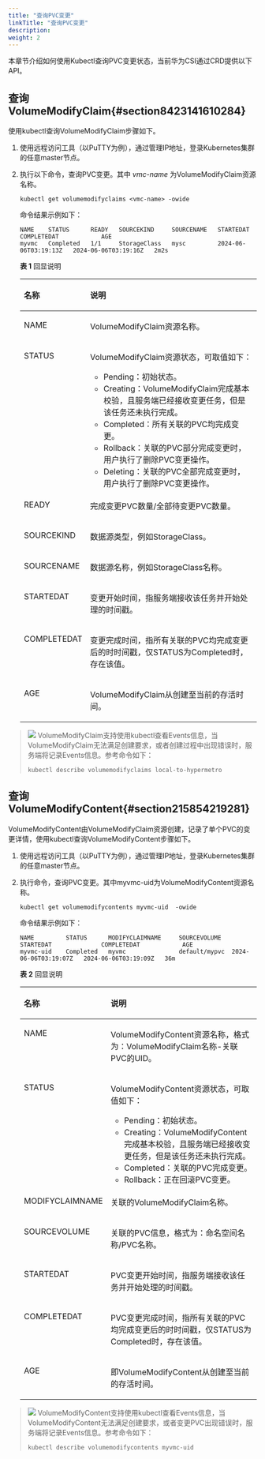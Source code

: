 ```yaml
---
title: "查询PVC变更"
linkTitle: "查询PVC变更"
description: 
weight: 2
---
```


本章节介绍如何使用Kubectl查询PVC变更状态，当前华为CSI通过CRD提供以下API。

## 查询VolumeModifyClaim{#section8423141610284}

使用kubectl查询VolumeModifyClaim步骤如下。

1.  使用远程访问工具（以PuTTY为例），通过管理IP地址，登录Kubernetes集群的任意master节点。
2.  执行以下命令，查询PVC变更。其中 _vmc-name_ 为VolumeModifyClaim资源名称。

    ```
    kubectl get volumemodifyclaims <vmc-name> -owide
    ```

    命令结果示例如下：

    ```
    NAME    STATUS      READY   SOURCEKIND     SOURCENAME   STARTEDAT              COMPLETEDAT            AGE
    myvmc   Completed   1/1     StorageClass   mysc         2024-06-06T03:19:13Z   2024-06-06T03:19:16Z   2m2s
    ```

    **表 1**  回显说明

    <a name="table15212002358"></a>
    <table><thead align="left"><tr id="row1212190113511"><th class="cellrowborder" valign="top" width="17.740000000000002%" id="mcps1.2.3.1.1"><p id="p62126013351"><a name="p62126013351"></a><a name="p62126013351"></a>名称</p>
    </th>
    <th class="cellrowborder" valign="top" width="82.26%" id="mcps1.2.3.1.2"><p id="p521215083520"><a name="p521215083520"></a><a name="p521215083520"></a>说明</p>
    </th>
    </tr>
    </thead>
    <tbody><tr id="row182122006353"><td class="cellrowborder" valign="top" width="17.740000000000002%" headers="mcps1.2.3.1.1 "><p id="p1321219018350"><a name="p1321219018350"></a><a name="p1321219018350"></a>NAME</p>
    </td>
    <td class="cellrowborder" valign="top" width="82.26%" headers="mcps1.2.3.1.2 "><p id="p172121408352"><a name="p172121408352"></a><a name="p172121408352"></a>VolumeModifyClaim资源名称。</p>
    </td>
    </tr>
    <tr id="row621260203510"><td class="cellrowborder" valign="top" width="17.740000000000002%" headers="mcps1.2.3.1.1 "><p id="p102121105357"><a name="p102121105357"></a><a name="p102121105357"></a>STATUS</p>
    </td>
    <td class="cellrowborder" valign="top" width="82.26%" headers="mcps1.2.3.1.2 "><p id="p1121211063514"><a name="p1121211063514"></a><a name="p1121211063514"></a>VolumeModifyClaim资源状态，可取值如下：</p>
    <a name="ul1132773514478"></a><a name="ul1132773514478"></a><ul id="ul1132773514478"><li>Pending：初始状态。</li><li>Creating：VolumeModifyClaim完成基本校验，且服务端已经接收变更任务，但是该任务还未执行完成。</li><li>Completed：所有关联的PVC均完成变更。</li><li>Rollback：关联的PVC部分完成变更时，用户执行了删除PVC变更操作。</li><li>Deleting：关联的PVC全部完成变更时，用户执行了删除PVC变更操作。</li></ul>
    </td>
    </tr>
    <tr id="row2212101353"><td class="cellrowborder" valign="top" width="17.740000000000002%" headers="mcps1.2.3.1.1 "><p id="p8212409353"><a name="p8212409353"></a><a name="p8212409353"></a>READY</p>
    </td>
    <td class="cellrowborder" valign="top" width="82.26%" headers="mcps1.2.3.1.2 "><p id="p1221220193511"><a name="p1221220193511"></a><a name="p1221220193511"></a>完成变更PVC数量/全部待变更PVC数量。</p>
    </td>
    </tr>
    <tr id="row1421300183510"><td class="cellrowborder" valign="top" width="17.740000000000002%" headers="mcps1.2.3.1.1 "><p id="p16213190103516"><a name="p16213190103516"></a><a name="p16213190103516"></a>SOURCEKIND</p>
    </td>
    <td class="cellrowborder" valign="top" width="82.26%" headers="mcps1.2.3.1.2 "><p id="p52136013518"><a name="p52136013518"></a><a name="p52136013518"></a>数据源类型，例如StorageClass。</p>
    </td>
    </tr>
    <tr id="row20585173813548"><td class="cellrowborder" valign="top" width="17.740000000000002%" headers="mcps1.2.3.1.1 "><p id="p65857385540"><a name="p65857385540"></a><a name="p65857385540"></a>SOURCENAME</p>
    </td>
    <td class="cellrowborder" valign="top" width="82.26%" headers="mcps1.2.3.1.2 "><p id="p11585123815543"><a name="p11585123815543"></a><a name="p11585123815543"></a>数据源名称，例如StorageClass名称。</p>
    </td>
    </tr>
    <tr id="row5936134120543"><td class="cellrowborder" valign="top" width="17.740000000000002%" headers="mcps1.2.3.1.1 "><p id="p4936941165417"><a name="p4936941165417"></a><a name="p4936941165417"></a>STARTEDAT</p>
    </td>
    <td class="cellrowborder" valign="top" width="82.26%" headers="mcps1.2.3.1.2 "><p id="p1493624120545"><a name="p1493624120545"></a><a name="p1493624120545"></a>变更开始时间，指服务端接收该任务并开始处理的时间戳。</p>
    </td>
    </tr>
    <tr id="row1410514475419"><td class="cellrowborder" valign="top" width="17.740000000000002%" headers="mcps1.2.3.1.1 "><p id="p9106944135414"><a name="p9106944135414"></a><a name="p9106944135414"></a>COMPLETEDAT</p>
    </td>
    <td class="cellrowborder" valign="top" width="82.26%" headers="mcps1.2.3.1.2 "><p id="p910664414546"><a name="p910664414546"></a><a name="p910664414546"></a>变更完成时间，指所有关联的PVC均完成变更后的时时间戳，仅STATUS为Completed时，存在该值。</p>
    </td>
    </tr>
    <tr id="row203380055616"><td class="cellrowborder" valign="top" width="17.740000000000002%" headers="mcps1.2.3.1.1 "><p id="p8797114560"><a name="p8797114560"></a><a name="p8797114560"></a>AGE</p>
    </td>
    <td class="cellrowborder" valign="top" width="82.26%" headers="mcps1.2.3.1.2 "><p id="p1033919020567"><a name="p1033919020567"></a><a name="p1033919020567"></a>VolumeModifyClaim从创建至当前的存活时间。</p>
    </td>
    </tr>
    </tbody>
    </table>

>![](/css-docs/public_sys-resources/zh/icon-note.gif) 
>VolumeModifyClaim支持使用kubectl查看Events信息，当VolumeModifyClaim无法满足创建要求，或者创建过程中出现错误时，服务端将记录Events信息。参考命令如下：
>```
>kubectl describe volumemodifyclaims local-to-hypermetro 
>```

## 查询VolumeModifyContent{#section215854219281}

VolumeModifyContent由VolumeModifyClaim资源创建，记录了单个PVC的变更详情，使用kubectl查询VolumeModifyContent步骤如下。

1.  使用远程访问工具（以PuTTY为例），通过管理IP地址，登录Kubernetes集群的任意master节点。
2.  执行命令，查询PVC变更。其中myvmc-uid为VolumeModifyContent资源名称。

    ```
    kubectl get volumemodifycontents myvmc-uid  -owide
    ```

    命令结果示例如下：

    ```
    NAME         STATUS      MODIFYCLAIMNAME     SOURCEVOLUME   STARTEDAT              COMPLETEDAT            AGE
    myvmc-uid    Completed   myvmc               default/mypvc  2024-06-06T03:19:07Z   2024-06-06T03:19:09Z   36m
    ```

    **表 2**  回显说明

    <a name="table410118315599"></a>
    <table><thead align="left"><tr id="row2010116313592"><th class="cellrowborder" valign="top" width="17.740000000000002%" id="mcps1.2.3.1.1"><p id="p8102153145912"><a name="p8102153145912"></a><a name="p8102153145912"></a>名称</p>
    </th>
    <th class="cellrowborder" valign="top" width="82.26%" id="mcps1.2.3.1.2"><p id="p111026317599"><a name="p111026317599"></a><a name="p111026317599"></a>说明</p>
    </th>
    </tr>
    </thead>
    <tbody><tr id="row4102203155914"><td class="cellrowborder" valign="top" width="17.740000000000002%" headers="mcps1.2.3.1.1 "><p id="p151022315915"><a name="p151022315915"></a><a name="p151022315915"></a>NAME</p>
    </td>
    <td class="cellrowborder" valign="top" width="82.26%" headers="mcps1.2.3.1.2 "><p id="p1910216317597"><a name="p1910216317597"></a><a name="p1910216317597"></a>VolumeModifyContent资源名称，格式为：VolumeModifyClaim名称-关联PVC的UID。</p>
    </td>
    </tr>
    <tr id="row5102133165919"><td class="cellrowborder" valign="top" width="17.740000000000002%" headers="mcps1.2.3.1.1 "><p id="p1710233175911"><a name="p1710233175911"></a><a name="p1710233175911"></a>STATUS</p>
    </td>
    <td class="cellrowborder" valign="top" width="82.26%" headers="mcps1.2.3.1.2 "><p id="p610220365916"><a name="p610220365916"></a><a name="p610220365916"></a>VolumeModifyContent资源状态，可取值如下：</p>
    <a name="ul710223125912"></a><a name="ul710223125912"></a><ul id="ul710223125912"><li>Pending：初始状态。</li><li>Creating：VolumeModifyContent完成基本校验，且服务端已经接收变更任务，但是该任务还未执行完成。</li><li>Completed：关联的PVC完成变更。</li><li>Rollback：正在回滚PVC变更。</li></ul>
    </td>
    </tr>
    <tr id="row6102193175915"><td class="cellrowborder" valign="top" width="17.740000000000002%" headers="mcps1.2.3.1.1 "><p id="p1610212345919"><a name="p1610212345919"></a><a name="p1610212345919"></a>MODIFYCLAIMNAME</p>
    </td>
    <td class="cellrowborder" valign="top" width="82.26%" headers="mcps1.2.3.1.2 "><p id="p910219314597"><a name="p910219314597"></a><a name="p910219314597"></a>关联的VolumeModifyClaim名称。</p>
    </td>
    </tr>
    <tr id="row1810220311598"><td class="cellrowborder" valign="top" width="17.740000000000002%" headers="mcps1.2.3.1.1 "><p id="p410217312596"><a name="p410217312596"></a><a name="p410217312596"></a>SOURCEVOLUME</p>
    </td>
    <td class="cellrowborder" valign="top" width="82.26%" headers="mcps1.2.3.1.2 "><p id="p61021731593"><a name="p61021731593"></a><a name="p61021731593"></a>关联的PVC信息，格式为：命名空间名称/PVC名称。</p>
    </td>
    </tr>
    <tr id="row101021033597"><td class="cellrowborder" valign="top" width="17.740000000000002%" headers="mcps1.2.3.1.1 "><p id="p1110214314598"><a name="p1110214314598"></a><a name="p1110214314598"></a>STARTEDAT</p>
    </td>
    <td class="cellrowborder" valign="top" width="82.26%" headers="mcps1.2.3.1.2 "><p id="p61023395918"><a name="p61023395918"></a><a name="p61023395918"></a>PVC变更开始时间，指服务端接收该任务并开始处理的时间戳。</p>
    </td>
    </tr>
    <tr id="row1310214345917"><td class="cellrowborder" valign="top" width="17.740000000000002%" headers="mcps1.2.3.1.1 "><p id="p81021319598"><a name="p81021319598"></a><a name="p81021319598"></a>COMPLETEDAT</p>
    </td>
    <td class="cellrowborder" valign="top" width="82.26%" headers="mcps1.2.3.1.2 "><p id="p16102193165912"><a name="p16102193165912"></a><a name="p16102193165912"></a>PVC变更完成时间，指所有关联的PVC均完成变更后的时时间戳，仅STATUS为Completed时，存在该值。</p>
    </td>
    </tr>
    <tr id="row10102193195915"><td class="cellrowborder" valign="top" width="17.740000000000002%" headers="mcps1.2.3.1.1 "><p id="p010212395912"><a name="p010212395912"></a><a name="p010212395912"></a>AGE</p>
    </td>
    <td class="cellrowborder" valign="top" width="82.26%" headers="mcps1.2.3.1.2 "><p id="p1810211375912"><a name="p1810211375912"></a><a name="p1810211375912"></a>即VolumeModifyContent从创建至当前的存活时间。</p>
    </td>
    </tr>
    </tbody>
    </table>

>![](/css-docs/public_sys-resources/zh/icon-note.gif) 
>VolumeModifyContent支持使用kubectl查看Events信息，当VolumeModifyContent无法满足创建要求，或者变更PVC出现错误时，服务端将记录Events信息。参考命令如下：
>```
>kubectl describe volumemodifycontents myvmc-uid
>```

